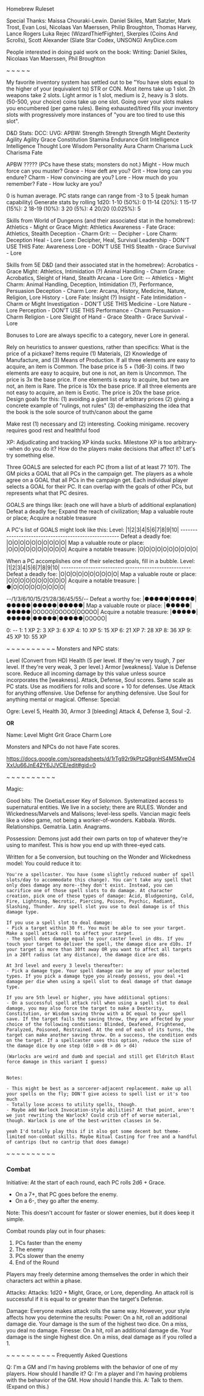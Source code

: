 Homebrew Ruleset

Special Thanks:
	Maissa Chouraki-Lewin. 
	Daniel Skiles, Matt Satzler, Mark Trost, Evan Losi, Nicolaas Van Maerssen, Philip Broughton, Thomas Harvey, Lance Rogers
	Luka Rejec (WizardThiefFighter), Skerples (Coins And Scrolls), Scott Alexander (Slate Star Codex, UNSONG)
	AnyDice.com

People interested in doing paid work on the book:
	Writing: Daniel Skiles, Nicolaas Van Maerssen, Phil Broughton


~ ~ ~ ~ ~

My favorite inventory system has settled out to be "You have slots equal to the higher of your (equivalent to) STR or CON. Most items take up 1 slot. 2h weapons take 2 slots. Light armor is 1 slot, medium is 2, heavy is 3 slots. (50-500, your choice) coins take up one slot. Going over your slots makes you encumbered (per game rules). Being exhausted/tired fills your inventory slots with progressively more instances of "you are too tired to use this slot".

D&D Stats:		DCC:			UVG:		APBW:
Strength		Strength		Strength	Might
Dexterity		Agility			Agility		Grace
Constitution	Stamina			Endurance	Grit
Intelligence	Intelligence	Thought		Lore
Wisdom			Personality		Aura		Charm
Charisma		Luck			Charisma	Fate

APBW ????? (PCs have these stats; monsters do not.)
	Might	- How much force can you muster?
	Grace	- How deft are you?
	Grit	- How long can you endure?
	Charm	- How convincing are you?
	Lore	- How much do you remember?
	Fate	- How lucky are you?

0 is human average. PC stats range can range from -3 to 5 (peak human capability)
Generate stats by rolling 1d20: 
	1-10 (50%): 0
	11-14 (20%): 1
	15-17 (15%): 2
	18-19 (10%): 3
	20 (5%): 4
	20/20 (0.025%): 5

Skills from World of Dungeons (and their associated stat in the homebrew): 
	Athletics - Might or Grace		Might: Athletics
	Awareness - Fate 				Grace: Athletics, Stealth
	Deception - Charm 				Grit: --
	Decipher - Lore					Charm: Deception
	Heal - Lore						Lore: Decipher, Heal, Survival
	Leadership - DON'T USE THIS 	Fate: Awareness
	Lore - DON'T USE THIS
	Stealth - Grace
	Survival - Lore

Skills from 5E D&D (and their associated stat in the homebrew):
	Acrobatics - Grace					Might: Athletics, Intimidation (?)
	Animal Handling - Charm				Grace: Acrobatics, Sleight of Hand, Stealth
	Arcana - Lore						Grit: --
	Athletics - Might					Charm: Animal Handling, Deception, Intimidation (?), Performance, Persuasion
	Deception - Charm					Lore: Arcana, History, Medicine, Nature, Religion, Lore
	History - Lore						Fate: Insight (?)
	Insight - Fate
	Intimidation - Charm or Might
	Investigation - DON'T USE THIS
	Medicine - Lore
	Nature - Lore
	Perception - DON'T USE THIS
	Performance - Charm
	Persuasion - Charm
	Religion - Lore
	Sleight of Hand - Grace
	Stealth - Grace
	Survival - Lore

Bonuses to Lore are always specific to a category, never Lore in general.

Rely on heuristics to answer questions, rather than specifics: 
What is the price of a pickaxe?
	Items require (1) Materials, (2) Knowledge of Manufacture, and (3) Means of Production.
		If all three elements are easy to acquire, an item is Common. The base price is 5 + (1d6-3) coins.
		If two elements are easy to acquire, but one is not, an item is Uncommon. The price is 3x the base price.
		If one elements is easy to acquire, but two are not, an item is Rare. The price is 10x the base price.
		If all three elements are not easy to acquire, an item is Exotic. The price is 20x the base price.
Design goals for this: 
	(1) avoiding a giant list of arbitrary prices
	(2) giving a concrete example of "rulings, not rules" 
	(3) de-emphasizing the idea that the book is the sole source of truth/canon about the game



Make rest (1) necessary and (2) interesting. Cooking minigame. 
	recovery requires good rest and healthful food



XP: 
Adjudicating and tracking XP kinda sucks. Milestone XP is too arbitrary--when do you do it? How do the players make decisions that affect it? Let's try something else.

Three GOALS are selected for each PC (from a list of at least 7? 10?).
	The GM picks a GOAL that all PCs in the campaign get.
	The players as a whole agree on a GOAL that all PCs in the campaign get.
	Each individual player selects a GOAL for their PC. It can overlap with the goals of other PCs, but represents what that PC desires.

GOALS are things like: (each one will have a blurb of additional explanation)
	Defeat a deadly foe; Expand the reach of civilization; Map a valuable route or place; Acquire a notable treasure

A PC's list of GOALS might look like this: 
	Level:							|1|2|3|4|5|6|7|8|9|10|
	-----------------------------------------------------
	Defeat a deadly foe: 			|O|O|O|O|O|O|O|O|O|O|
	Map a valuable route or place: 	|O|O|O|O|O|O|O|O|O|O|
	Acquire a notable treasure: 	|O|O|O|O|O|O|O|O|O|O|

When a PC accomplishes one of their selected goals, fill in a bubble.
	Level:							|1|2|3|4|5|6|7|8|9|10|
	-----------------------------------------------------
	Defeat a deadly foe: 			|O|O|O|O|O|O|O|O|O|O|
	Map a valuable route or place: 	|O|O|O|O|O|O|O|O|O|O|
	Acquire a notable treasure: 	|●|O|O|O|O|O|O|O|O|O|


--/1/3/6/10/15/21/28/36/45/55/--
Defeat a worthy foe: 			|●●●●●|●●●●●|●●●●●|●●●●●|●●●●●|
Map a valuable route or place:	|●●●●●|●●●●●|OOOOO|OOOOO|OOOOO|
Acquire a notable treasure:		|●●●●●|●●●●●|●●●●●|●●●●●|OOOOO|

0: --
1: 1 XP
2: 3 XP
3: 6 XP
4: 10 XP
5: 15 XP
6: 21 XP
7: 28 XP
8: 36 XP
9: 45 XP
10: 55 XP

~ ~ ~ ~ ~ ~ ~ ~ ~ ~ 
Monsters and NPC stats:

Level (Convert from HD)
Health (5 per level. If they're very tough, 7 per level. If they're very weak, 3 per level.)
Armor [weakness]. Value is Defense score. Reduce all incoming damage by this value unless source incorporates the [weakness].
Attack, Defense, Soul scores. Same scale as PC stats. Use as modifiers for rolls and score + 10 for defenses.
	Use Attack for anything offensive. Use Defense for anything defensive. Use Soul for anything mental or magical.
Offense: 
Special: 

Ogre: Level 5, Health 30, Armor 3 [bleeding]
Attack 4, Defense 3, Soul -2.

**OR**

Name: 
Level
Might
Grit
Grace
Charm
Lore

Monsters and NPCs do not have Fate scores.

https://docs.google.com/spreadsheets/d/1rTg92r9kPtzQ8gnHS4M5MveO4XxUu66JnE42Y6JJVCE/edit#gid=0

~ ~ ~ ~ ~ ~ ~ ~ ~ ~ 

Magic:

Good bits:
	The Goetia/Lesser Key of Solomon. Systematized access to supernatural entities. We live in a society; there are RULES.
	Wonder and Wickedness/Marvels and Malisons; level-less spells. Vancian magic feels like a video game, not being a worker-of-wonders.
	Kabbala. Words. Relationships. Gematria. Latin. Anagrams.

Possession: Demons just add their own parts on top of whatever they're using to manifest. This is how you end up with three-eyed cats.


Written for a 5e conversion, but touching on the Wonder and Wickedness model: 
	You could reduce it to:

	You're a spellcaster. You have (some slightly reduced number of spell slots/day to accommodate this change). You can't take any spell that only does damage any more--they don't exist. Instead, you can sacrifice one of those spell slots to do damage. At character creation, pick one of these types of damage: Acid, Bludgeoning, Cold, Fire, Lightning, Necrotic, Piercing, Poison, Psychic, Radiant, Slashing, Thunder. Any spell slot you use to deal damage is of this damage type.

	If you use a spell slot to deal damage:
	- Pick a target within 30 ft. You must be able to see your target. Make a spell attack roll to affect your target.
	- The spell does damage equal to your caster level in d8s. If you touch your target to deliver the spell, the damage dice are d10s. If your target is more than 30ft away OR you want to affect all targets in a 20ft radius (at any distance), the damage dice are d6s.

	At 3rd level and every 3 levels thereafter:
	- Pick a damage type. Your spell damage can be any of your selected types. If you pick a damage type you already possess, you deal +1 damage per die when using a spell slot to deal damage of that damage type.

	If you are 5th level or higher, you have additional options:
	- On a successful spell attack roll when using a spell slot to deal damage, you may also force the target to make a Dexterity, Constitution, or Wisdom saving throw with a DC equal to your spell save. If the target fails the saving throw, they are affected by your choice of the following conditions: Blinded, Deafened, Frightened, Paralyzed, Poisoned, Restrained. At the end of each of its turns, the target can make another saving throw. On a success, the condition ends on the target. If a spellcaster uses this option, reduce the size of the damage dice by one step (d10 > d8 > d6 > d4)

	(Warlocks are weird and dumb and special and still get Eldritch Blast force damage in this variant I guess)


	Notes: 

	- This might be best as a sorcerer-adjacent replacement. make up all your spells on the fly; DON'T give access to spell list or it's too much
	- Totally lose access to utility spells, though. 
	- Maybe add Warlock Invocation-style abilities? At that point, aren't we just rewriting the Warlock? Could crib off of worse material, though. Warlock is one of the best-written classes in 5e.

	yeah I'd totally play this if it also got some decent but theme-limited non-combat skills. Maybe Ritual Casting for free and a handful of cantrips (but no cantrip that does damage)

~ ~ ~ ~ ~ ~ ~ ~ ~ ~
### Combat

Initiative: 
At the start of each round, each PC rolls 2d6 + Grace.
- On a 7+, that PC goes before the enemy. 
- On a 6-, they go after the enemy.

Note: This doesn't account for faster or slower enemies, but it does keep it simple.

Combat rounds play out in four phases:
1. PCs faster than the enemy
2. The enemy
3. PCs slower than the enemy
4. End of the Round

Players may freely determine among themselves the order in which their characters act within a phase.



Attacks:
	Attacks: 1d20 + Might, Grace, or Lore, depending. An attack roll is successful if it is equal to or greater than the target's Defense.

Damage:
	Everyone makes attack rolls the same way. However, your style affects how you determine the results:
		Power: On a hit, roll an additional damage die. Your damage is the sum of the highest two dice. On a miss, you deal no damage.
		Finesse: On a hit, roll an additional damage die. Your damage is the single highest dice. On a miss, deal damage as if you rolled a 1.


~ ~ ~ ~ ~ ~ ~ ~ ~ ~
Frequently Asked Questions

Q: I'm a GM and I'm having problems with the behavior of one of my players. How should I handle it?
Q: I'm a player and I'm having problems with the behavior of the GM. How should I handle this.
A: Talk to them. (Expand on this.)